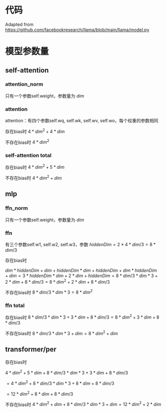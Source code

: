 # 代码
Adapted from https://github.com/facebookresearch/llama/blob/main/llama/model.py

# 模型参数量
## self-attention
### attention_norm
只有一个参数self.weight，参数量为 $dim$
### attention
attention：有四个参数self.wq, self.wk, self.wv, self.wo，每个权重的参数相同

存在bias时  $`4*dim^2+4*dim`$  

不存在bias时 $`4*dim^2`$ 

### self-attention total
存在bias时 $`4*dim^2+5*dim`$ 

不存在bias时 $`4*dim^2+dim`$
## mlp
### ffn_norm
只有一个参数self.weight，参数量为 $dim$
### ffn
有三个参数self.w1, self.w2, self.w3，参数 $`hiddenDim=2*4*dim/3=8*dim/3`$ 

存在bias时 

$`dim * hiddenDim + dim + hiddenDim * dim + hiddenDim + dim * hiddenDim + dim = 3*hiddenDim*dim + 2*dim + hiddenDim = 8*dim/3 * dim *3+ 2*dim + 8*dim/3 = 8*dim^2 + 2*dim + 8*dim/3`$

不存在bias时 $` 8*dim/3 * dim * 3 = 8*dim^2`$

### ffn total
存在bias时 $`8*dim/3 * dim * 3 + 3*dim + 8*dim/3 = 8*dim^2 + 3*dim + 8*dim/3`$

不存在bias时 $` 8*dim/3 * dim * 3 + dim = 8*dim^2 + dim `$

## transformer/per
存在bias时 

$`4*dim^2+5*dim + 8*dim/3 * dim * 3 + 3*dim + 8*dim/3`$

$`= 4*dim^2+8*dim/3*dim*3+8*dim + 8*dim/3`$ 

$`= 12*dim^2 +8*dim + 8*dim/3`$

不存在bias时 $` 4*dim^2+dim + 8*dim/3 * dim * 3 + dim = 12*dim^2+2*dim `$







